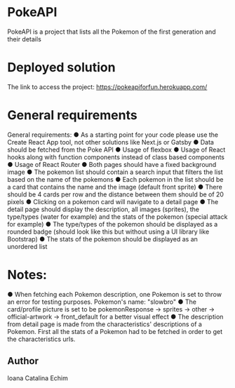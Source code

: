 # PokeAPI

PokeAPI is a project that lists all the Pokemon of the first generation and their details

# Deployed solution

The link to access the project: https://pokeapiforfun.herokuapp.com/

# General requirements

General requirements:
● As a starting point for your code please use the Create React App tool, not other solutions like Next.js or Gatsby
● Data should be fetched from the Poke API
● Usage of flexbox
● Usage of React hooks along with function components instead of class based components
● Usage of React Router
● Both pages should have a fixed background image
● The pokemon list should contain a search input that filters the list based on the name of the pokemons
● Each pokemon in the list should be a card that contains the
name and the image (default front sprite)
● There should be 4 cards per row and the distance between them should be of 20 pixels
● Clicking on a pokemon card will navigate to a detail page
● The detail page should display the description, all images (sprites), the type/types (water for example) and the stats of the pokemon (special attack for example)
● The type/types of the pokemon should be displayed as a rounded badge (should look like this but without using a UI library like Bootstrap)
● The stats of the pokemon should be displayed as an unordered list

# Notes:

● When fetching each Pokemon description, one Pokemon is set to throw an error for testing purposes. Pokemon's name: "slowbro"
● The card/profile picture is set to be pokemonResponse -> sprites -> other -> official-artwork -> front_default for a better visual effect
● The description from detail page is made from the characteristics' descriptions of a Pokemon. First all the stats of a Pokemon had to be fetched in order to get the characteristics urls.

## Author

Ioana Catalina Echim
